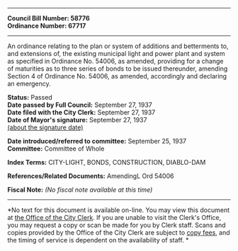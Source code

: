 * * * * *  
  
**Council Bill Number: [](#h0)[](#h2)58776**   
**Ordinance Number: 67717**  
  
* * * * *  
  
An ordinance relating to the plan or system of additions and betterments to, and extensions of, the existing municipal light and power plant and system as specified in Ordinance No. 54006, as amended, providing for a change of maturities as to three series of bonds to be issued thereunder, amending Section 4 of Ordinance No. 54006, as amended, accordingly and declaring an emergency.  
  
**Status:** Passed   
**Date passed by Full Council:** September 27, 1937   
**Date filed with the City Clerk:** September 27, 1937   
**Date of Mayor's signature:** September 27, 1937   
[(about the signature date)](/~public/approvaldate.htm)   
  
  
**Date introduced/referred to committee:** September 25, 1937   
**Committee:** Committee of Whole   
  
**Index Terms:** CITY-LIGHT, BONDS, CONSTRUCTION, DIABLO-DAM  
  
**References/Related Documents:** AmendingL Ord 54006  
  
**Fiscal Note:** *(No fiscal note available at this time)*  
  
* * * * *  
  
*No text for this document is available on-line. You may view this document at [the Office of the City Clerk](http://www.seattle.gov/leg/clerk/contactUs.htm). If you are unable to visit the Clerk's Office, you may request a copy or scan be made for you by Clerk staff. Scans and copies provided by the Office of the City Clerk are subject to [copy fees](http://clerk.seattle.gov/~public/clerkfees.htm), and the timing of service is dependent on the availability of staff. *  
  
  
